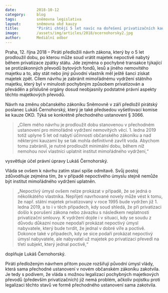 ```yaml
---
date:         2018-10-12
category:     blog
tags:         sněmovna legislativa
layout:       sněmovna okd kauzy
title:        "Piráti chtějí 5 let navíc na dořešení privatizačních kauz, navrhli prodloužit dobu pro mimořádné vydržení"
image:        /assets/img/articles/2018/ocernohorsky2.jpg
author:       Mediální odbor
---
```



Praha, 12. října 2018 – Piráti předložili návrh zákona, který by o 5 let prodloužil dobu, po kterou může soud vrátit majetek nepoctivě nabytý během privatizace zpátky státu. Jde zejména o pochybné transakce týkající se protizákonných převodů bytových fondů, lesů a jiného nemovitého majetku a to, aby stát nebo jiný původní vlastník měl ještě šanci získat majetek zpět. Cílem návrhu je zabránit mimořádnému vydržení státního majetku, který byl v minulosti pochybným způsobem privatizován a převáděn a příslušné orgány dosud neobjasnily podstatné právní aspekty těchto majetkových převodů.

Návrh na změnu občanského zákoníku Sněmovně v září předložil pirátský poslanec Lukáš Černohorský, který je také předsedou vyšetřovací komise ke kauze OKD. Týká se konkrétně přechodného ustanovení § 3066. 

> „Cílem mého návrhu je prodloužit dobu stanovenou v přechodném ustanovení pro mimořádné vydržení nemovitých věcí. 1. ledna 2019 totiž uplyne 5 let od nabytí účinnosti občanského zákoníku a nad některými kauzami by se tak mohla definitivně zavřít voda. Abychom tomu zabránili, je nutné prodloužit minimální dobu, během níž nemohou noví vlastníci uplatnit institut mimořádného vydržení,“

vysvětluje účel právní úpravy Lukáš Černohorský.

Vláda se ovšem k návrhu zatím staví spíše odmítavě. Svůj postoj zdůvodňuje zejména tím, že v případě nepoctivého úmyslu stejně nemůže být institut mimořádného vydržení uplatněn. 

> „Nepoctivý úmysl ovšem nelze prokázat v případě, že se jedná o několikátého vlastníka. Nepřijetí navrhované novely může vést k tomu, že např. státní majetek privatizovaný v roce 1995 bude vydržen již 1. ledna 2019, a to i v těch případech, kdy soud shledá, že při privatizaci došlo k porušení zákona nebo závazku s následkem neplatnosti privatizační smlouvy. K vydržení dojde i v situaci, kdy se soudu z důvodu důkazní nouze nepodaří prokázat nepoctivý úmysl nabyvatele, který bude tvrdit, že jednal v dobré víře a poctivě. Dokonce také v případech, kdy se sice podaří prokázat nepoctivý úmysl nabyvatele, ale nabyvatel už majetek po privatizaci převedl na třetí subjekt, který jednal poctivě,“ 

doplňuje Lukáš Černohorský.

Piráti předloženým návrhem přitom pouze rozšiřují původní úmysl vlády, která sama přechodné ustanovení v novém občanském zákoníku zakotvila. Je tedy s podivem, že vláda s možnou legalizací pochybných majetkových převodů (především privatizačních) již nemá problém, ačkoliv pojistku proti legalizaci těchto stavů ve formě přechodného ustanovení sama zakotvila.

